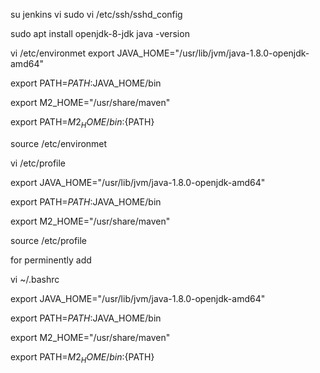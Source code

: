su jenkins
vi sudo
vi /etc/ssh/sshd_config

sudo apt install openjdk-8-jdk
java -version

vi /etc/environmet
export JAVA_HOME="/usr/lib/jvm/java-1.8.0-openjdk-amd64"

export PATH=$PATH:$JAVA_HOME/bin

export M2_HOME="/usr/share/maven"

export PATH=${M2_HOME}/bin:${PATH}


source /etc/environmet 







vi /etc/profile

export JAVA_HOME="/usr/lib/jvm/java-1.8.0-openjdk-amd64"

export PATH=$PATH:$JAVA_HOME/bin

export M2_HOME="/usr/share/maven"

source /etc/profile



for perminently add



vi ~/.bashrc

export JAVA_HOME="/usr/lib/jvm/java-1.8.0-openjdk-amd64"

export PATH=$PATH:$JAVA_HOME/bin

export M2_HOME="/usr/share/maven"

export PATH=${M2_HOME}/bin:${PATH}

